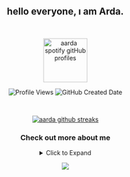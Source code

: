 <h2 align="center">
  hello everyone, ı am Arda.
</h2>

<br>

<p align="center">
  <img height="100" src="https://spotify-github-profile.kittinanx.com/api/view?uid=su8ifhnt52og805ngstk1hcej&cover_image=true&theme=novatorem&show_offline=false&background_color=000000&interchange=false&bar_color=006ff6&bar_color_cover=false" alt="aarda spotify gitHub profiles" />
</p>

<p align="center">
  <img src="https://komarev.com/ghpvc/?username=ardadasdelen" alt="Profile Views" />
  <img src="https://img.shields.io/github/created-at/ardadasdelen/ardadasdelen?style=flat&labelColor=gray&color=blue" alt="GitHub Created Date" />
</p>

<br>



<p align="center">
   <a href="https://bit.ly/ardadasdelen">
   <img src="https://github-readme-stats.vercel.app/api?username=ardadasdelen&show_icons=true&show=prs_merged,prs_merged_percentage&theme=transparent" alt="aarda github streaks" />
   </a>




<h3 align="center">
Check out more about me
</h3>
<div align="center">
  <details>
    <summary>Click to Expand</summary>
    <p align="center">
      aarda ᯅ is a prominent individual in the technology world, possessing deep knowledge and a unique approach in the fields of cybersecurity, social engineering, and software development. His awareness of digital security keeps him aligned with ethical hacking principles, while his interest in social media analysis and strategic perspective highlights his strong ability to assess environmental risks and opportunities. However, this analytical capability may pose potential risks to data privacy and requires careful management.
<br> 
aarda ᯅ's analytical intelligence showcases his ability to view situations from different perspectives and solve complex problems effectively. His skills in manipulation and persuasion provide him with an edge, particularly in social engineering practices, while the ethical use of these talents demonstrates his sense of responsibility.
<br>
In his personal life, his dedication to order, symmetry, and cleanliness makes him a disciplined and reliable partner in any collaborative environment. His unwavering habit of waking up early every morning and his effective time management skills play a key role in his daily productivity. However, his commitment to high standards and perfectionism might occasionally create internal pressure.
<br>
aarda ᯅ also possesses a strong artistic and emotional side. His appreciation for music and literature enriches his life, while his commitment to supporting his sibling's development regularly makes him a source of inspiration for those around him. His desire to share and teach his technical knowledge underlines his role not just as an expert but also as a mentor.
<br>
With a broad skill set that spans social media automation, mobile devices, and desktop software, Arda's technical expertise further strengthens his influence in these areas. Yet, the ethical boundaries that frame his powerful intellect and abilities highlight his accountability as an individual, both personally and socially.
<br>
In conclusion, aarda ᯅ is a name that consistently adds value to both his environment and himself while striking a delicate balance between technology and life.
<br>
It was created with the help of artificial intelligence and its unique memory.
    </p>
    <p align="center">
      <strong>Age:</strong> 18,7 <br>
      <strong>Country:</strong> Türkiye 🇹🇷
    </p>
  </details>
</div>


<p align="center">
	<img src="https://raw.githubusercontent.com/catppuccin/catppuccin/main/assets/footers/gray0_ctp_on_line.svg?sanitize=true" />
</p>

